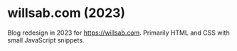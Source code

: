 # willsab.com (2023)

Blog redesign in 2023 for https://willsab.com. Primarily HTML and CSS with small JavaScript snippets.
